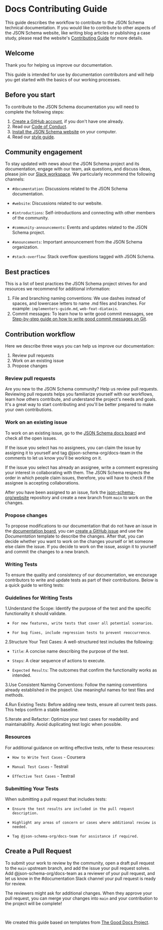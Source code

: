 # Docs Contributing Guide

This guide describes the workflow to contribute to the JSON Schema technical documentation. If you would like to contribute to other aspects of the JSON Schema website, like writing blog articles or publishing a case study, please read the website's [Contributing Guide](https://github.com/json-schema-org/website/blob/main/CONTRIBUTING.md) for more details. 

## Welcome
Thank you for helping us improve our documentation.

This guide is intended for use by documentation contributors and will help you get started with the basics of our working processes.

## Before you start
To contribute to the JSON Schema documentation you will need to complete the following steps:

1. [Create a GitHub account](https://docs.github.com/en/get-started/start-your-journey/creating-an-account-on-github), if you don't have one already.
2. Read our [Code of Conduct](https://json-schema.org/overview/code-of-conduct).
3. [Install the JSON Schema website](https://github.com/json-schema-org/website/blob/main/INSTALLATION.md) on your computer.
4. Read our [style guide](https://json-schema.org/md-style-guide). 

## Community engagement
To stay updated with news about the JSON Schema project and its documentation, engage with our team, ask questions, and discuss ideas, please join our [Slack workspace](https://json-schema.org/slack). We particularly recommend the following channels:

- `#documentation`: Discussions related to the JSON Schema documentation.

- `#website`: Discussions related to our website.

- `#introductions`: Self-introductions and connecting with other members of the community.

- `#community-announcements`: Events and updates related to the JSON Schema project.

- `#anouncements`: Important announcement from the JSON Schema organization.

- `#stack-overflow`: Stack overflow questions tagged with JSON Schema.
  
## Best practices

This is a list of best practices the JSON Schema project strives for and resources we recommend for additional information:

1. File and branching naming conventions: We use dashes instead of spaces, and lowercase letters to name .md files and branches. For example: `implementers-guide.md`, `web-feat-diataxis`.
2. Commit messages: To learn how to write good commit messages, see [Step-by-step guide on how to write good commit messages on Git](https://www.freecodecamp.org/news/how-to-write-better-git-commit-messages/).

## Contribution workflow 

Here we describe three ways you can help us improve our documentation:


1. Review pull requests
2. Work on an existing issue 
3. Propose changes 

### Review pull requests

Are you new to the JSON Schema community? Help us review pull requests. Reviewing pull requests helps you familiarize yourself with our workflows, learn how others contribute, and understand the project's needs and goals. It's a great way to start contributing and you'll be better prepared to make your own contributions.  

### Work on an existing issue

To work on an existing issue, go to the [JSON Schema docs board](https://github.com/orgs/json-schema-org/projects/16) and check all the open issues.  

If the issue you select has no assignees, you can claim the issue by assigning it to yourself and tag @json-schema-org/docs-team in the comments to let us know you'll be working on it. 

If the issue you select has already an assignee, write a comment expressing your interest in collaborating with them. The JSON Schema respects the order in which people claim issues, therefore, you will have to check if the assignee is accepting collaborations.

After you have been assigned to an issue, fork the [json-schema-org/website](https://github.com/json-schema-org/website) repository and create a new branch from `main` to work on the changes. 

### Propose changes

To propose modifications to our documentation that do not have an issue in the [documentation board](https://github.com/orgs/json-schema-org/projects/16), you can [create a GitHub issue](https://docs.github.com/en/issues/tracking-your-work-with-issues/creating-an-issue#creating-an-issue-from-a-repository) and use the *Documentation* template to describe the changes. After that, you can decide whether you want to work on the changes yourself or let someone else claim the issue. If you decide to work on the issue, assign it to yourself and commit the changes to a new branch. 

### Writing Tests

To ensure the quality and consistency of our documentation, we encourage contributors to write and update tests as part of their contributions. Below is a quick guide to writing tests:

### Guidelines for Writing Tests

1.Understand the Scope: Identify the purpose of the test and the specific functionality it should validate.

- `For new features, write tests that cover all potential scenarios`.

- `For bug fixes, include regression tests to prevent reoccurrence`.

2.Structure Your Test Cases: A well-structured test includes the following:

- `Title`: A concise name describing the purpose of the test.

- `Steps`: A clear sequence of actions to execute.

- `Expected Results`: The outcomes that confirm the functionality works as intended.

3.Use Consistent Naming Conventions: Follow the naming conventions already established in the project. Use meaningful names for test files and methods.

4.Run Existing Tests: Before adding new tests, ensure all current tests pass. This helps confirm a stable baseline.

5.Iterate and Refactor: Optimize your test cases for readability and maintainability. Avoid duplicating test logic when possible.

### Resources

For additional guidance on writing effective tests, refer to these resources:

- `How to Write Test Cases` - Coursera

- `Manual Test Cases` - Testrail

- `Effective Test Cases` - Testrail

### Submitting Your Tests

 When submitting a pull request that includes tests:

- `Ensure the test results are included in the pull request description.`

- `Highlight any areas of concern or cases where additional review is needed.`

- `Tag @json-schema-org/docs-team for assistance if required.`

## Create a Pull Request

To submit your work to review by the community, open a draft pull request to the `main` upstream branch, and add the issue your pull request solves. Add @json-schema-org/docs-team as a reviewer of your pull request, and let us know in the #documentation Slack channel your pull request is ready for review. 

The reviewers might ask for additional changes. When they approve your pull request, you can merge your changes into `main` and your contribution to the project will be complete!

<br>

We created this guide based on templates from [The Good Docs Project](https://www.thegooddocsproject.dev/).
